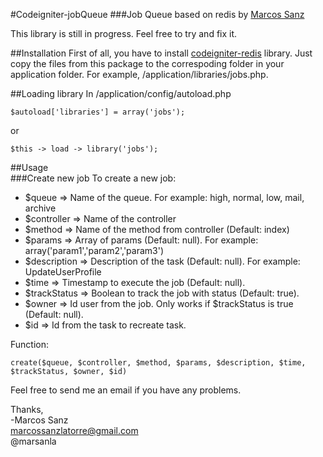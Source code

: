 #Codeigniter-jobQueue
###Job Queue based on redis
by [Marcos Sanz](http://www.mistersanz.com)

This library is still in progress. Feel free to try and fix it.

##Installation
First of all, you have to install [codeigniter-redis](http://github.com/joelcox/codeigniter-redis) library.
Just copy the files from this package to the correspoding folder in your 
application folder.  For example, /application/libraries/jobs.php.  

##Loading library
In /application/config/autoload.php

    $autoload['libraries'] = array('jobs');

or

    $this -> load -> library('jobs');

##Usage   
###Create new job
To create a new job:
  * $queue => Name of the queue. For example: high, normal, low, mail, archive
  * $controller => Name of the controller 
  * $method => Name of the method from controller (Default: index)
  * $params => Array of params (Default: null). For example: array('param1','param2','param3')
  * $description => Description of the task (Default: null). For example: UpdateUserProfile
  * $time => Timestamp to execute the job (Default: null).
  * $trackStatus => Boolean to track the job with status (Default: true).
  * $owner => Id user from the job. Only works if $trackStatus is true (Default: null).
  * $id => Id from the task to recreate task.

Function:

    create($queue, $controller, $method, $params, $description, $time, $trackStatus, $owner, $id)
   



Feel free to send me an email if you have any problems.  


Thanks,  
-Marcos Sanz  
 marcossanzlatorre@gmail.com  
 @marsanla
